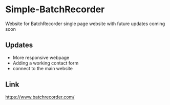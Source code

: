 # Simple-BatchRecorder

Website for BatchRecorder single page website with future updates coming soon 

## Updates

- More responsive webpage 
- Adding a working contact form
- connect to the main website 

## Link 

https://www.batchrecorder.com/
